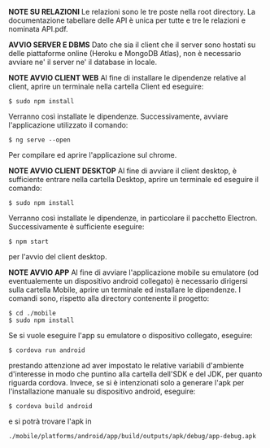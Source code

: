 **NOTE SU RELAZIONI**
Le relazioni sono le tre poste nella root directory. La documentazione tabellare delle API è unica per tutte e tre le relazioni e nominata API.pdf.

**AVVIO SERVER E DBMS**
Dato che sia il client che il server sono hostati su delle piattaforme online (Heroku e MongoDB Atlas), non è necessario avviare ne' il server ne' il database in locale.

**NOTE AVVIO CLIENT WEB**
Al fine di installare le dipendenze relative al client, aprire un terminale nella cartella Client ed eseguire:

```
$ sudo npm install
```

Verranno così installate le dipendenze. Successivamente, avviare l'applicazione utilizzato il comando:

```
$ ng serve --open
```

Per compilare ed aprire l'applicazione sul chrome.

**NOTE AVVIO CLIENT DESKTOP**
Al fine di avviare il client desktop, è sufficiente entrare nella cartella Desktop, aprire un terminale ed eseguire il comando:

```
$ sudo npm install
```

Verranno così installate le dipendenze, in particolare il pacchetto Electron.
Successivamente è sufficiente eseguire:

```
$ npm start
```

per l'avvio del client desktop.

**NOTE AVVIO APP**
Al fine di avviare l'applicazione mobile su emulatore (od eventualemente un dispositivo android collegato) è necessario dirigersi sulla cartella Mobile, aprire un terminale ed installare le dipendenze. I comandi sono, rispetto alla directory contenente il progetto:

```
$ cd ./mobile
$ sudo npm install
```

Se si vuole eseguire l'app su emulatore o dispositivo collegato, eseguire:

```
$ cordova run android
```

prestando attenzione ad aver impostato le relative variabili d'ambiente d'interesse in modo che puntino alla cartella dell'SDK e del JDK, per quanto riguarda cordova.
Invece, se si è intenzionati solo a generare l'apk per l'installazione manuale su dispositivo android, eseguire:	​

```
$ cordova build android
```

e si potrà trovare l'apk in 

```
./mobile/platforms/android/app/build/outputs/apk/debug/app-debug.apk
```

